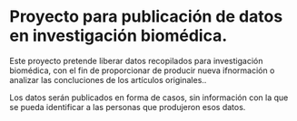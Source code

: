 # Proyecto para publicación de datos en investigación biomédica.
Este proyecto pretende liberar datos recopilados para investigación biomédica, con el fin de proporcionar de producir nueva ifnormación o analizar las concluciones de los artículos originales..

Los datos serán publicados en forma de casos, sin información con la que se pueda identificar a las personas que produjeron esos datos.
